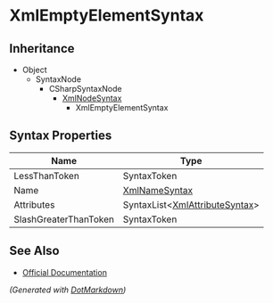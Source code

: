 # XmlEmptyElementSyntax

## Inheritance

* Object
  * SyntaxNode
    * CSharpSyntaxNode
      * [XmlNodeSyntax](XmlNodeSyntax.md)
        * XmlEmptyElementSyntax

## Syntax Properties

| Name                  | Type                                                     |
| --------------------- | -------------------------------------------------------- |
| LessThanToken         | SyntaxToken                                              |
| Name                  | [XmlNameSyntax](XmlNameSyntax.md)                        |
| Attributes            | SyntaxList\<[XmlAttributeSyntax](XmlAttributeSyntax.md)> |
| SlashGreaterThanToken | SyntaxToken                                              |

## See Also

* [Official Documentation](https://docs.microsoft.com/en-us/dotnet/api/microsoft.codeanalysis.csharp.syntax.xmlemptyelementsyntax)


*\(Generated with [DotMarkdown](http://github.com/JosefPihrt/DotMarkdown)\)*